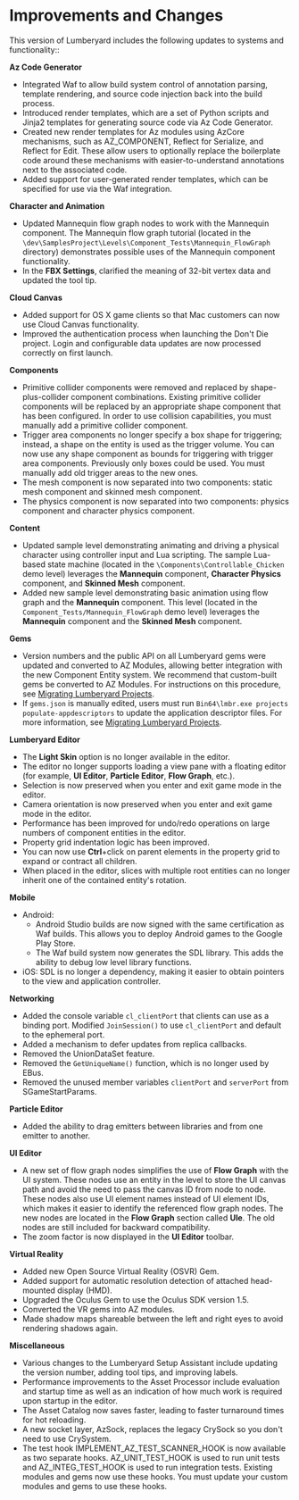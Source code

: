 # Improvements and Changes<a name="lumberyard-v1.5-changes"></a>

This version of Lumberyard includes the following updates to systems and functionality::

**Az Code Generator**
+ Integrated Waf to allow build system control of annotation parsing, template rendering, and source code injection back into the build process\.
+ Introduced render templates, which are a set of Python scripts and Jinja2 templates for generating source code via Az Code Generator\.
+ Created new render templates for Az modules using AzCore mechanisms, such as AZ\_COMPONENT, Reflect for Serialize, and Reflect for Edit\. These allow users to optionally replace the boilerplate code around these mechanisms with easier\-to\-understand annotations next to the associated code\.
+ Added support for user\-generated render templates, which can be specified for use via the Waf integration\.

**Character and Animation**
+ Updated Mannequin flow graph nodes to work with the Mannequin component\. The Mannequin flow graph tutorial \(located in the `\dev\SamplesProject\Levels\Component_Tests\Mannequin_FlowGraph` directory\) demonstrates possible uses of the Mannequin component functionality\.
+ In the **FBX Settings**, clarified the meaning of 32\-bit vertex data and updated the tool tip\.

**Cloud Canvas**
+ Added support for OS X game clients so that Mac customers can now use Cloud Canvas functionality\.
+ Improved the authentication process when launching the Don't Die project\. Login and configurable data updates are now processed correctly on first launch\.

**Components**
+ Primitive collider components were removed and replaced by shape\-plus\-collider component combinations\. Existing primitive collider components will be replaced by an appropriate shape component that has been configured\. In order to use collision capabilities, you must manually add a primitive collider component\.
+ Trigger area components no longer specify a box shape for triggering; instead, a shape on the entity is used as the trigger volume\. You can now use any shape component as bounds for triggering with trigger area components\. Previously only boxes could be used\. You must manually add old trigger areas to the new ones\.
+ The mesh component is now separated into two components: static mesh component and skinned mesh component\.
+ The physics component is now separated into two components: physics component and character physics component\.

**Content**
+ Updated sample level demonstrating animating and driving a physical character using controller input and Lua scripting\. The sample Lua\-based state machine \(located in the `\Components\Controllable_Chicken` demo level\) leverages the **Mannequin** component, **Character Physics** component, and **Skinned Mesh** component\.
+ Added new sample level demonstrating basic animation using flow graph and the **Mannequin** component\. This level \(located in the `Component_Tests/Mannequin_FlowGraph` demo level\) leverages the **Mannequin** component and the **Skinned Mesh** component\.

**Gems**
+ Version numbers and the public API on all Lumberyard gems were updated and converted to AZ Modules, allowing better integration with the new Component Entity system\. We recommend that custom\-built gems be converted to AZ Modules\. For instructions on this procedure, see [Migrating Lumberyard Projects](https://docs.aws.amazon.com/lumberyard/latest/userguide/lumberyard-migrating.html)\.
+ If `gems.json` is manually edited, users must run `Bin64\lmbr.exe projects populate-appdescriptors` to update the application descriptor files\. For more information, see [Migrating Lumberyard Projects](https://docs.aws.amazon.com/lumberyard/latest/userguide/lumberyard-migrating.html)\.

**Lumberyard Editor**
+ The **Light Skin** option is no longer available in the editor\.
+ The editor no longer supports loading a view pane with a floating editor \(for example, **UI Editor**, **Particle Editor**, **Flow Graph**, etc\.\)\.
+ Selection is now preserved when you enter and exit game mode in the editor\.
+ Camera orientation is now preserved when you enter and exit game mode in the editor\.
+ Performance has been improved for undo/redo operations on large numbers of component entities in the editor\.
+ Property grid indentation logic has been improved\.
+ You can now use **Ctrl**\+click on parent elements in the property grid to expand or contract all children\.
+ When placed in the editor, slices with multiple root entities can no longer inherit one of the contained entity's rotation\.

**Mobile**
+ Android: 
  + Android Studio builds are now signed with the same certification as Waf builds\. This allows you to deploy Android games to the Google Play Store\.
  + The Waf build system now generates the SDL library\. This adds the ability to debug low level library functions\.
+ iOS: SDL is no longer a dependency, making it easier to obtain pointers to the view and application controller\.

**Networking**
+ Added the console variable `cl_clientPort` that clients can use as a binding port\. Modified `JoinSession()` to use `cl_clientPort` and default to the ephemeral port\.
+ Added a mechanism to defer updates from replica callbacks\.
+ Removed the UnionDataSet feature\.
+ Removed the `GetUniqueName()` function, which is no longer used by EBus\.
+ Removed the unused member variables `clientPort` and `serverPort` from SGameStartParams\.

**Particle Editor**
+ Added the ability to drag emitters between libraries and from one emitter to another\.

**UI Editor**
+ A new set of flow graph nodes simplifies the use of **Flow Graph** with the UI system\. These nodes use an entity in the level to store the UI canvas path and avoid the need to pass the canvas ID from node to node\. These nodes also use UI element names instead of UI element IDs, which makes it easier to identify the referenced flow graph nodes\. The new nodes are located in the **Flow Graph** section called **UIe**\. The old nodes are still included for backward compatibility\.
+ The zoom factor is now displayed in the **UI Editor** toolbar\.

**Virtual Reality**
+ Added new Open Source Virtual Reality \(OSVR\) Gem\.
+ Added support for automatic resolution detection of attached head\-mounted display \(HMD\)\.
+ Upgraded the Oculus Gem to use the Oculus SDK version 1\.5\.
+ Converted the VR gems into AZ modules\.
+ Made shadow maps shareable between the left and right eyes to avoid rendering shadows again\.

**Miscellaneous**
+ Various changes to the Lumberyard Setup Assistant include updating the version number, adding tool tips, and improving labels\.
+ Performance improvements to the Asset Processor include evaluation and startup time as well as an indication of how much work is required upon startup in the editor\.
+ The Asset Catalog now saves faster, leading to faster turnaround times for hot reloading\.
+ A new socket layer, AzSock, replaces the legacy CrySock so you don't need to use CrySystem\.
+ The test hook IMPLEMENT\_AZ\_TEST\_SCANNER\_HOOK is now available as two separate hooks\. AZ\_UNIT\_TEST\_HOOK is used to run unit tests and AZ\_INTEG\_TEST\_HOOK is used to run integration tests\. Existing modules and gems now use these hooks\. You must update your custom modules and gems to use these hooks\.